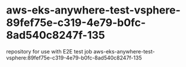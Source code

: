 # aws-eks-anywhere-test-vsphere-89fef75e-c319-4e79-b0fc-8ad540c8247f-135
repository for use with E2E test job aws-eks-anywhere-test-vsphere:89fef75e-c319-4e79-b0fc-8ad540c8247f-135
